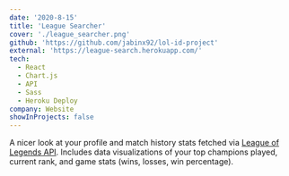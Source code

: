 ```yaml
---
date: '2020-8-15'
title: 'League Searcher'
cover: './league_searcher.png'
github: 'https://github.com/jabinx92/lol-id-project'
external: 'https://league-search.herokuapp.com/'
tech:
  - React
  - Chart.js
  - API
  - Sass
  - Heroku Deploy
company: Website
showInProjects: false
---
```


A nicer look at your profile and match history stats fetched via [League of Legends API](https://developer.riotgames.com/). Includes data visualizations of your top champions played, current rank, and game stats (wins, losses, win percentage).
